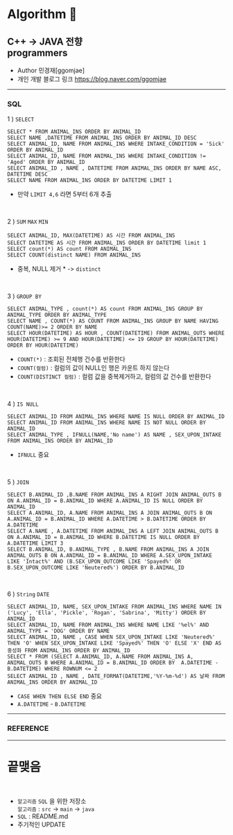 Algorithm  🐻
============ 

C++ -> JAVA 전향<br>
programmers <br>
-------
* Author 민경재[ggomjae] <br>
* 개인 개발 블로그 링크 <https://blog.naver.com/ggomjae> <br>

-------

### SQL 
1 ) ```SELECT``` 

```mysql based
SELECT * FROM ANIMAL_INS ORDER BY ANIMAL_ID
SELECT NAME ,DATETIME FROM ANIMAL_INS ORDER BY ANIMAL_ID DESC
SELECT ANIMAL_ID, NAME FROM ANIMAL_INS WHERE INTAKE_CONDITION = 'Sick' ORDER BY ANIMAL_ID
SELECT ANIMAL_ID, NAME FROM ANIMAL_INS WHERE INTAKE_CONDITION != 'Aged' ORDER BY ANIMAL_ID
SELECT ANIMAL_ID , NAME , DATETIME FROM ANIMAL_INS ORDER BY NAME ASC, DATETIME DESC
SELECT NAME FROM ANIMAL_INS ORDER BY DATETIME LIMIT 1
```
* 만약 ```LIMIT 4,6``` 라면 5부터 6개 추출

<br>

2 ) ```SUM``` ```MAX``` ```MIN```

```mysql based
SELECT ANIMAL_ID, MAX(DATETIME) AS 시간 FROM ANIMAL_INS
SELECT DATETIME AS 시간 FROM ANIMAL_INS ORDER BY DATETIME limit 1
SELECT count(*) AS count FROM ANIMAL_INS
SELECT COUNT(distinct NAME) FROM ANIMAL_INS
``` 
* 중복, NULL 제거 * -> ```distinct``` 
<br>

3 ) ```GROUP BY```

```mysql based
SELECT ANIMAL_TYPE , count(*) AS count FROM ANIMAL_INS GROUP BY ANIMAL_TYPE ORDER BY ANIMAL_TYPE
SELECT NAME , COUNT(*) AS COUNT FROM ANIMAL_INS GROUP BY NAME HAVING COUNT(NAME)>= 2 ORDER BY NAME
SELECT HOUR(DATETIME) AS HOUR , COUNT(DATETIME) FROM ANIMAL_OUTS WHERE HOUR(DATETIME) >= 9 AND HOUR(DATETIME) <= 19 GROUP BY HOUR(DATETIME) ORDER BY HOUR(DATETIME)

``` 
* ```COUNT(*)``` : 조회된 전체행 건수를 반환한다
* ```COUNT(컬럼)``` : 컬럼의 값이 NULL인 행은 카운트 하지 않는다
* ```COUNT(DISTINCT 컬럼)``` : 컬럼 값을 중복제거하고, 컬럼의 값 건수를 반환한다

<br>

4 ) ```IS NULL```

```mysql based
SELECT ANIMAL_ID FROM ANIMAL_INS WHERE NAME IS NULL ORDER BY ANIMAL_ID
SELECT ANIMAL_ID FROM ANIMAL_INS WHERE NAME IS NOT NULL ORDER BY ANIMAL_ID
SELECT ANIMAL_TYPE , IFNULL(NAME,'No name') AS NAME , SEX_UPON_INTAKE FROM ANIMAL_INS ORDER BY ANIMAL_ID
``` 
* ```IFNULL``` 중요

<br>

5 ) ```JOIN```

```mysql based
SELECT B.ANIMAL_ID ,B.NAME FROM ANIMAL_INS A RIGHT JOIN ANIMAL_OUTS B ON A.ANIMAL_ID = B.ANIMAL_ID WHERE A.ANIMAL_ID IS NULL ORDER BY ANIMAL_ID
SELECT A.ANIMAL_ID, A.NAME FROM ANIMAL_INS A JOIN ANIMAL_OUTS B ON A.ANIMAL_ID = B.ANIMAL_ID WHERE A.DATETIME > B.DATETIME ORDER BY A.DATETIME
SELECT A.NAME , A.DATETIME FROM ANIMAL_INS A LEFT JOIN ANIMAL_OUTS B  ON A.ANIMAL_ID = B.ANIMAL_ID WHERE B.DATETIME IS NULL ORDER BY A.DATETIME LIMIT 3
SELECT B.ANIMAL_ID, B.ANIMAL_TYPE , B.NAME FROM ANIMAL_INS A JOIN ANIMAL_OUTS B ON A.ANIMAL_ID = B.ANIMAL_ID WHERE A.SEX_UPON_INTAKE LIKE 'Intact%' AND (B.SEX_UPON_OUTCOME LIKE 'Spayed%' OR B.SEX_UPON_OUTCOME LIKE 'Neutered%') ORDER BY B.ANIMAL_ID
``` 

<br>

6 ) ```String``` ```DATE```

```mysql based
SELECT ANIMAL_ID, NAME, SEX_UPON_INTAKE FROM ANIMAL_INS WHERE NAME IN ('Lucy', 'Ella', 'Pickle', 'Rogan', 'Sabrina', 'Mitty') ORDER BY ANIMAL_ID
SELECT ANIMAL_ID, NAME FROM ANIMAL_INS WHERE NAME LIKE '%el%' AND ANIMAL_TYPE = 'DOG' ORDER BY NAME
SELECT ANIMAL_ID, NAME , CASE WHEN SEX_UPON_INTAKE LIKE 'Neutered%' THEN 'O' WHEN SEX_UPON_INTAKE LIKE 'Spayed%' THEN 'O' ELSE 'X' END AS 중성화 FROM ANIMAL_INS ORDER BY ANIMAL_ID
SELECT * FROM (SELECT A.ANIMAL_ID, A.NAME FROM ANIMAL_INS A, ANIMAL_OUTS B WHERE A.ANIMAL_ID = B.ANIMAL_ID ORDER BY  A.DATETIME - B.DATETIME) WHERE ROWNUM <= 2
SELECT ANIMAL_ID , NAME , DATE_FORMAT(DATETIME,'%Y-%m-%d') AS 날짜 FROM ANIMAL_INS ORDER BY ANIMAL_ID
``` 
* ```CASE WHEN THEN ELSE END``` 중요
* ```A.DATETIME``` - ```B.DATETIME```
-------
### REFERENCE



----
# 끝맺음
<br>

* ```알고리즘``` ```SQL``` 을 위한 저장소 <br>```알고리즘``` : ```src``` -> ```main``` -> ```java``` <br>
* ```SQL``` : README.md <br>
* 주기적인 UPDATE